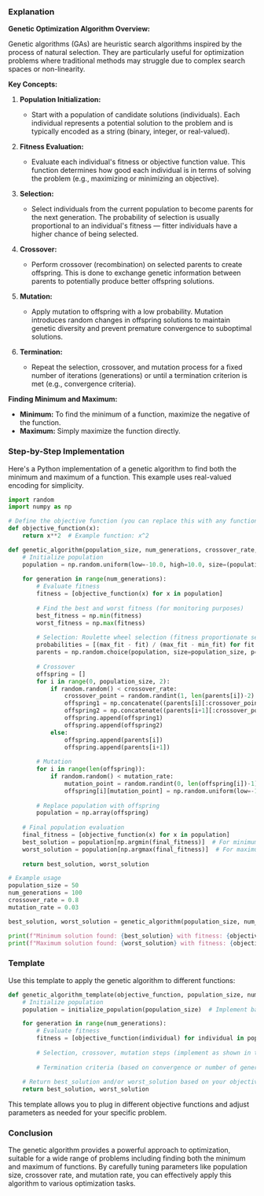 ### Explanation

**Genetic Optimization Algorithm Overview:**

Genetic algorithms (GAs) are heuristic search algorithms inspired by the process of natural selection. They are particularly useful for optimization problems where traditional methods may struggle due to complex search spaces or non-linearity.

**Key Concepts:**

1. **Population Initialization:**
   - Start with a population of candidate solutions (individuals). Each individual represents a potential solution to the problem and is typically encoded as a string (binary, integer, or real-valued).

2. **Fitness Evaluation:**
   - Evaluate each individual's fitness or objective function value. This function determines how good each individual is in terms of solving the problem (e.g., maximizing or minimizing an objective).

3. **Selection:**
   - Select individuals from the current population to become parents for the next generation. The probability of selection is usually proportional to an individual's fitness — fitter individuals have a higher chance of being selected.

4. **Crossover:**
   - Perform crossover (recombination) on selected parents to create offspring. This is done to exchange genetic information between parents to potentially produce better offspring solutions.

5. **Mutation:**
   - Apply mutation to offspring with a low probability. Mutation introduces random changes in offspring solutions to maintain genetic diversity and prevent premature convergence to suboptimal solutions.

6. **Termination:**
   - Repeat the selection, crossover, and mutation process for a fixed number of iterations (generations) or until a termination criterion is met (e.g., convergence criteria).

**Finding Minimum and Maximum:**
- **Minimum:** To find the minimum of a function, maximize the negative of the function.
- **Maximum:** Simply maximize the function directly.

### Step-by-Step Implementation

Here's a Python implementation of a genetic algorithm to find both the minimum and maximum of a function. This example uses real-valued encoding for simplicity.

```python
import random
import numpy as np

# Define the objective function (you can replace this with any function you want to optimize)
def objective_function(x):
    return x**2  # Example function: x^2

def genetic_algorithm(population_size, num_generations, crossover_rate, mutation_rate):
    # Initialize population
    population = np.random.uniform(low=-10.0, high=10.0, size=(population_size,))
    
    for generation in range(num_generations):
        # Evaluate fitness
        fitness = [objective_function(x) for x in population]
        
        # Find the best and worst fitness (for monitoring purposes)
        best_fitness = np.min(fitness)
        worst_fitness = np.max(fitness)
        
        # Selection: Roulette wheel selection (fitness proportionate selection)
        probabilities = [(max_fit - fit) / (max_fit - min_fit) for fit in fitness]
        parents = np.random.choice(population, size=population_size, p=probabilities, replace=True)
        
        # Crossover
        offspring = []
        for i in range(0, population_size, 2):
            if random.random() < crossover_rate:
                crossover_point = random.randint(1, len(parents[i])-2)
                offspring1 = np.concatenate((parents[i][:crossover_point], parents[i+1][crossover_point:]))
                offspring2 = np.concatenate((parents[i+1][:crossover_point], parents[i][crossover_point:]))
                offspring.append(offspring1)
                offspring.append(offspring2)
            else:
                offspring.append(parents[i])
                offspring.append(parents[i+1])
        
        # Mutation
        for i in range(len(offspring)):
            if random.random() < mutation_rate:
                mutation_point = random.randint(0, len(offspring[i])-1)
                offspring[i][mutation_point] = np.random.uniform(low=-10.0, high=10.0)
        
        # Replace population with offspring
        population = np.array(offspring)
    
    # Final population evaluation
    final_fitness = [objective_function(x) for x in population]
    best_solution = population[np.argmin(final_fitness)]  # For minimum
    worst_solution = population[np.argmax(final_fitness)]  # For maximum
    
    return best_solution, worst_solution

# Example usage
population_size = 50
num_generations = 100
crossover_rate = 0.8
mutation_rate = 0.03

best_solution, worst_solution = genetic_algorithm(population_size, num_generations, crossover_rate, mutation_rate)

print(f"Minimum solution found: {best_solution} with fitness: {objective_function(best_solution)}")
print(f"Maximum solution found: {worst_solution} with fitness: {objective_function(worst_solution)}")
```

### Template

Use this template to apply the genetic algorithm to different functions:

```python
def genetic_algorithm_template(objective_function, population_size, num_generations, crossover_rate, mutation_rate):
    # Initialize population
    population = initialize_population(population_size)  # Implement based on your encoding

    for generation in range(num_generations):
        # Evaluate fitness
        fitness = [objective_function(individual) for individual in population]
        
        # Selection, crossover, mutation steps (implement as shown in the detailed implementation)
        
        # Termination criteria (based on convergence or number of generations)
    
    # Return best_solution and/or worst_solution based on your objective (minimize or maximize)
    return best_solution, worst_solution
```

This template allows you to plug in different objective functions and adjust parameters as needed for your specific problem.

### Conclusion

The genetic algorithm provides a powerful approach to optimization, suitable for a wide range of problems including finding both the minimum and maximum of functions. By carefully tuning parameters like population size, crossover rate, and mutation rate, you can effectively apply this algorithm to various optimization tasks.